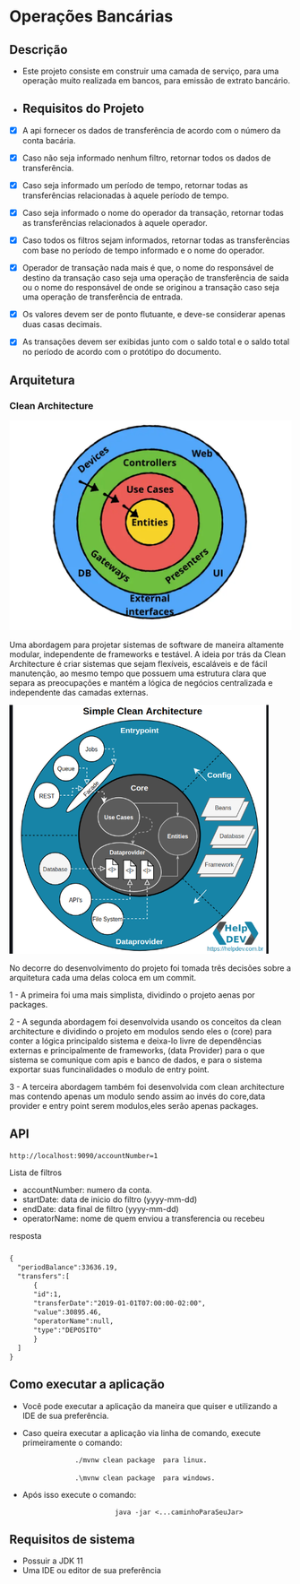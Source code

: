 # Operações Bancárias

## Descrição 

- Este projeto consiste em construir uma camada de serviço, para uma operação muito realizada em bancos, para emissão de extrato bancário.

- ## Requisitos do Projeto

- [x] A api fornecer os dados de transferência de acordo com o número da conta bacária.
- [x] Caso não seja informado nenhum filtro, retornar  todos os dados de transferência. 
- [x] Caso seja informado um período de tempo, retornar todas as transferências relacionadas à aquele período de tempo.
- [x] Caso seja informado o nome do operador da transação, retornar todas as transferências relacionados à aquele operador.
- [x] Caso todos os filtros sejam informados, retornar todas as transferências com base no período de tempo informado e o nome do operador.
- [x] Operador de transação nada mais é que, o nome do responsável de destino da transação caso seja uma operação de transferência de saida ou o nome do responsável de onde se originou a transação caso seja uma operação de transferência de entrada.
- [x] Os valores devem ser de ponto flutuante, e deve-se considerar apenas duas casas decimais.
- [x] As transações devem ser exibidas junto com o saldo total e o saldo total no período de acordo com o protótipo do documento.



## Arquitetura

### Clean Architecture
<img src="https://github.com/guilhermewt/assets/blob/main/clean%20archtecture/cleanarchtecture.png">

Uma abordagem para projetar sistemas de software de maneira altamente modular, independente de frameworks e testável. A ideia por trás da Clean Architecture 
é criar sistemas que sejam flexíveis, escaláveis e de fácil manutenção, ao mesmo tempo que possuem uma estrutura clara que separa as preocupações e mantém a
lógica de negócios centralizada e independente das camadas externas.

<img src="https://github.com/guilhermewt/assets/blob/main/clean%20archtecture/cleanarquitecture.png">

 No decorre do desenvolvimento do projeto foi tomada três decisões sobre a arquitetura cada uma delas coloca em um commit.
  
  1 - A primeira foi uma mais simplista, dividindo o projeto aenas por packages.
  
  2 - A segunda abordagem foi desenvolvida usando os conceitos da clean architecture e dividindo o projeto em modulos sendo eles o (core) para conter a lógica principaldo sistema e deixa-lo livre de dependências externas e principalmente de frameworks, (data Provider) para o que sistema se comunique com apis e banco de dados, e para
  o sistema exportar suas funcinalidades o modulo de entry point.
  
  3 - A terceira abordagem também foi desenvolvida com clean architecture mas contendo apenas um modulo sendo assim ao invés do core,data provider e entry point serem modulos,eles serão apenas packages. 

## API
    http://localhost:9090/accountNumber=1
Lista de filtros
- accountNumber: numero da conta.
- startDate: data de inicio do filtro (yyyy-mm-dd)
- endDate: data final de filtro (yyyy-mm-dd)
- operatorName: nome de quem enviou a transferencia ou recebeu

resposta
###
    {
      "periodBalance":33636.19,
      "transfers":[
          {
          "id":1,
          "transferDate":"2019-01-01T07:00:00-02:00",
          "value":30895.46,
          "operatorName":null,
          "type":"DEPOSITO"
          }
      ]
    }

## Como executar a aplicação 

- Você pode executar a aplicação da maneira que quiser e utilizando a IDE de sua preferência. 
- Caso queira executar a aplicação via linha de comando, execute primeiramente o comando:

                   ./mvnw clean package  para linux.

                   .\mvnw clean package  para windows.
- Após isso execute o comando: 

                             java -jar <...caminhoParaSeuJar>

## Requisitos de sistema

- Possuir a JDK 11 
- Uma IDE ou editor de sua preferência
